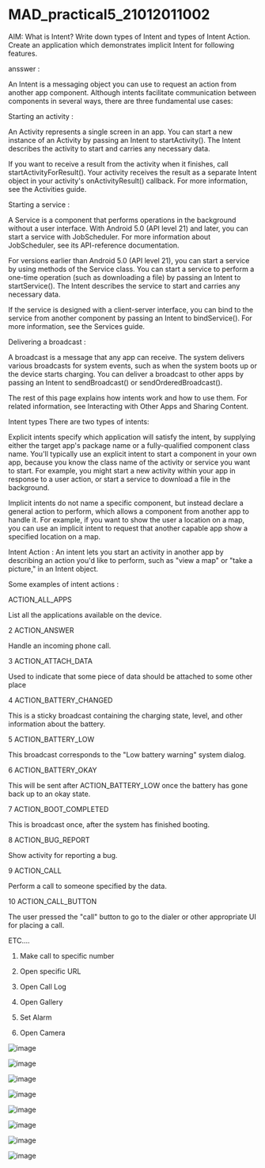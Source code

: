 # MAD_practical5_21012011002

AIM: What is Intent? Write down types of Intent and types of Intent Action. Create an application which demonstrates implicit Intent for following features. 

ansswer :

An Intent is a messaging object you can use to request an action from another app component. Although intents facilitate communication between components in several ways, there are three fundamental use cases:

Starting an activity : 

An Activity represents a single screen in an app. You can start a new instance of an Activity by passing an Intent to startActivity(). The Intent describes the activity to start and carries any necessary data.

If you want to receive a result from the activity when it finishes, call startActivityForResult(). Your activity receives the result as a separate Intent object in your activity's onActivityResult() callback. For more information, see the Activities guide.

Starting a service :

A Service is a component that performs operations in the background without a user interface. With Android 5.0 (API level 21) and later, you can start a service with JobScheduler. For more information about JobScheduler, see its API-reference documentation.

For versions earlier than Android 5.0 (API level 21), you can start a service by using methods of the Service class. You can start a service to perform a one-time operation (such as downloading a file) by passing an Intent to startService(). The Intent describes the service to start and carries any necessary data.

If the service is designed with a client-server interface, you can bind to the service from another component by passing an Intent to bindService(). For more information, see the Services guide.

Delivering a broadcast :

A broadcast is a message that any app can receive. The system delivers various broadcasts for system events, such as when the system boots up or the device starts charging. You can deliver a broadcast to other apps by passing an Intent to sendBroadcast() or sendOrderedBroadcast().

The rest of this page explains how intents work and how to use them. For related information, see Interacting with Other Apps and Sharing Content.

Intent types There are two types of intents:

Explicit intents specify which application will satisfy the intent, by supplying either the target app's package name or a fully-qualified component class name. You'll typically use an explicit intent to start a component in your own app, because you know the class name of the activity or service you want to start. For example, you might start a new activity within your app in response to a user action, or start a service to download a file in the background.

Implicit intents do not name a specific component, but instead declare a general action to perform, which allows a component from another app to handle it. For example, if you want to show the user a location on a map, you can use an implicit intent to request that another capable app show a specified location on a map.

Intent Action : An intent lets you start an activity in another app by describing an action you'd like to perform, such as "view a map" or "take a picture," in an Intent object.

Some examples of intent actions :

ACTION_ALL_APPS

List all the applications available on the device.

2 ACTION_ANSWER

Handle an incoming phone call.

3 ACTION_ATTACH_DATA

Used to indicate that some piece of data should be attached to some other place

4 ACTION_BATTERY_CHANGED

This is a sticky broadcast containing the charging state, level, and other information about the battery.

5 ACTION_BATTERY_LOW

This broadcast corresponds to the "Low battery warning" system dialog.

6 ACTION_BATTERY_OKAY

This will be sent after ACTION_BATTERY_LOW once the battery has gone back up to an okay state.

7 ACTION_BOOT_COMPLETED

This is broadcast once, after the system has finished booting.

8 ACTION_BUG_REPORT

Show activity for reporting a bug.

9 ACTION_CALL

Perform a call to someone specified by the data.

10 ACTION_CALL_BUTTON

The user pressed the "call" button to go to the dialer or other appropriate UI for placing a call.

ETC....

1. Make call to specific number

2. Open specific URL

3. Open Call Log

4. Open Gallery

5. Set Alarm

6. Open Camera

![image](https://github.com/Chintan0484/MAD_practical5_21012011002/assets/98694412/b7c7bd4b-e3cd-4da1-ab76-8cd9d6d096dc)

![image](https://github.com/Chintan0484/MAD_practical5_21012011002/assets/98694412/f16e3bad-558e-45d4-ae8b-7cfc81b33f5a)

![image](https://github.com/Chintan0484/MAD_practical5_21012011002/assets/98694412/9514f58c-b78d-4f78-abc8-601749b5143b)


![image](https://github.com/Chintan0484/MAD_practical5_21012011002/assets/98694412/b5b03beb-e8b3-47a0-a2af-a2eedb49e770)

![image](https://github.com/Chintan0484/MAD_practical5_21012011002/assets/98694412/56bdc39f-9528-44dd-96b3-67c58b2f29b8)

![image](https://github.com/Chintan0484/MAD_practical5_21012011002/assets/98694412/07c9fd46-14bf-4efd-a454-70c05635fd9d)

![image](https://github.com/Chintan0484/MAD_practical5_21012011002/assets/98694412/42666a7c-f433-4880-86a6-6919c4abdbed)

![image](https://github.com/Chintan0484/MAD_practical5_21012011002/assets/98694412/625975f7-2421-45cd-b251-2a9ec2b327ef)

